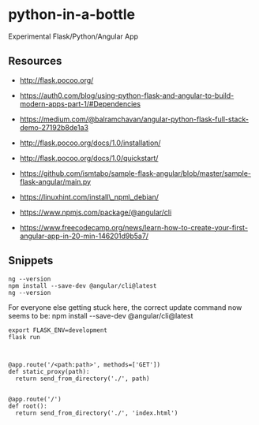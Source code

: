 # python-in-a-bottle
Experimental Flask/Python/Angular App

## Resources

* http://flask.pocoo.org/

* https://auth0.com/blog/using-python-flask-and-angular-to-build-modern-apps-part-1/#Dependencies

* https://medium.com/@balramchavan/angular-python-flask-full-stack-demo-27192b8de1a3

* http://flask.pocoo.org/docs/1.0/installation/

* http://flask.pocoo.org/docs/1.0/quickstart/

* https://github.com/ismtabo/sample-flask-angular/blob/master/sample-flask-angular/main.py

* https://linuxhint.com/install\_npm\_debian/

* https://www.npmjs.com/package/@angular/cli

* https://www.freecodecamp.org/news/learn-how-to-create-your-first-angular-app-in-20-min-146201d9b5a7/

## Snippets


    ng --version
    npm install --save-dev @angular/cli@latest
    ng --version

For everyone else getting stuck here, the correct update command now seems to be: npm install --save-dev @angular/cli@latest

    export FLASK_ENV=development
    flask run



    @app.route('/<path:path>', methods=['GET'])
    def static_proxy(path):
      return send_from_directory('./', path)
    
    
    @app.route('/')
    def root():
      return send_from_directory('./', 'index.html')

